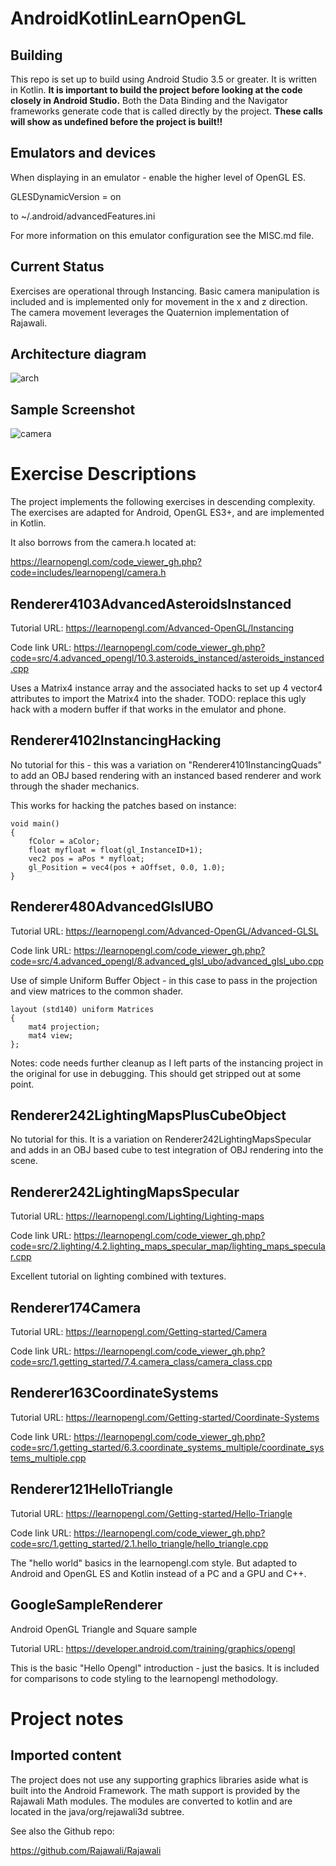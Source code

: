AndroidKotlinLearnOpenGL
==========================

Building
--------------------
This repo is set up to build using Android Studio 3.5 or greater.   It is written
in Kotlin.  **It is important to build the project before looking at the code closely 
in Android Studio.**  Both the Data Binding and the Navigator frameworks generate code
that is called directly by the project.   <b>These calls will show as undefined before the
project is built!!</b>

Emulators and devices
----------------------
When displaying in an emulator - enable the higher level of OpenGL ES.

GLESDynamicVersion = on

to ~/.android/advancedFeatures.ini 

For more information on this emulator configuration see the MISC.md file.

Current Status
---------------
Exercises are operational through Instancing.  Basic camera manipulation is 
included and is implemented only for movement in the x and z direction.
The camera movement leverages the Quaternion implementation of Rajawali.

Architecture diagram
--------------------
<img src="Screenshots/OpenGLwithLiveDataArchitecture.png"  alt="arch">

Sample Screenshot
-----------------
<img src="Screenshots/CameraExercise.png"  alt="camera">

Exercise Descriptions
=============

The project implements the following exercises in descending complexity.  The exercises are adapted 
for Android, OpenGL ES3+, and are implemented in Kotlin.

It also borrows from 
the camera.h located at:

https://learnopengl.com/code_viewer_gh.php?code=includes/learnopengl/camera.h

Renderer4103AdvancedAsteroidsInstanced
--------------------------------------
Tutorial URL: https://learnopengl.com/Advanced-OpenGL/Instancing

Code link URL: https://learnopengl.com/code_viewer_gh.php?code=src/4.advanced_opengl/10.3.asteroids_instanced/asteroids_instanced.cpp

Uses a Matrix4 instance array and the associated hacks to set up 4 vector4 attributes to import the 
Matrix4 into the shader.  TODO:  replace this ugly hack with a modern buffer if that works 
in the emulator and phone.

Renderer4102InstancingHacking
-----------------------------
No tutorial for this - this was a variation on "Renderer4101InstancingQuads" to add an OBJ based 
rendering with an instanced based renderer and work through the shader mechanics.

This works for hacking the patches based on instance:

    void main()
    {
        fColor = aColor;
        float myfloat = float(gl_InstanceID+1);
        vec2 pos = aPos * myfloat;
        gl_Position = vec4(pos + aOffset, 0.0, 1.0);
    }

Renderer480AdvancedGlslUBO
--------------------------
Tutorial URL: https://learnopengl.com/Advanced-OpenGL/Advanced-GLSL

Code link URL: https://learnopengl.com/code_viewer_gh.php?code=src/4.advanced_opengl/8.advanced_glsl_ubo/advanced_glsl_ubo.cpp

Use of simple Uniform Buffer Object  - in this case to pass in the
projection and view matrices to the common shader.

    layout (std140) uniform Matrices
    {
        mat4 projection;
        mat4 view;
    };

Notes:  code needs further cleanup as I left parts of the instancing project in the
original for use in debugging.   This should get stripped out at some point.

Renderer242LightingMapsPlusCubeObject
---------------------------
No tutorial for this.  It is a variation on Renderer242LightingMapsSpecular 
and adds in an OBJ based cube to test integration of OBJ rendering into the scene.

Renderer242LightingMapsSpecular
---------------------------
Tutorial URL: https://learnopengl.com/Lighting/Lighting-maps

Code link URL: https://learnopengl.com/code_viewer_gh.php?code=src/2.lighting/4.2.lighting_maps_specular_map/lighting_maps_specular.cpp

Excellent tutorial on lighting combined with textures.

Renderer174Camera
-------------------
Tutorial URL: https://learnopengl.com/Getting-started/Camera

Code link URL: https://learnopengl.com/code_viewer_gh.php?code=src/1.getting_started/7.4.camera_class/camera_class.cpp

Renderer163CoordinateSystems
----------------------------
Tutorial URL: https://learnopengl.com/Getting-started/Coordinate-Systems

Code link URL: https://learnopengl.com/code_viewer_gh.php?code=src/1.getting_started/6.3.coordinate_systems_multiple/coordinate_systems_multiple.cpp

Renderer121HelloTriangle
-------------------------
Tutorial URL: https://learnopengl.com/Getting-started/Hello-Triangle

Code link URL: https://learnopengl.com/code_viewer_gh.php?code=src/1.getting_started/2.1.hello_triangle/hello_triangle.cpp

The "hello world" basics in the learnopengl.com style.   But adapted to Android and 
OpenGL ES and Kotlin instead of a PC and a GPU and C++.

GoogleSampleRenderer
---------------------

Android OpenGL Triangle and Square sample

Tutorial URL:  https://developer.android.com/training/graphics/opengl

This is the basic "Hello Opengl" introduction - just the basics.   It is included for
comparisons to code styling to the learnopengl methodology.

Project notes
=============

Imported content
----------------
The project does not use any supporting graphics libraries aside what is built into the 
Android Framework.  The math support is provided by the Rajawali Math modules. 
The modules are converted to kotlin and are located in the java/org/rejawali3d subtree.
    
See also the Github repo:

https://github.com/Rajawali/Rajawali